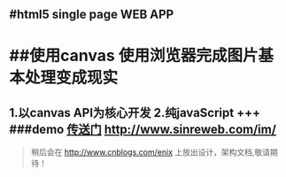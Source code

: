#html5 single page WEB APP
---
##使用canvas 使用浏览器完成图片基本处理变成现实
===
1.以canvas API为核心开发
2.纯javaScript
+++
###demo
[传送门](http://www.sinreweb.com/im/)   http://www.sinreweb.com/im/
----------------
>稍后会在   http://www.cnblogs.com/enix     上放出设计，架构文档,敬请期待！

